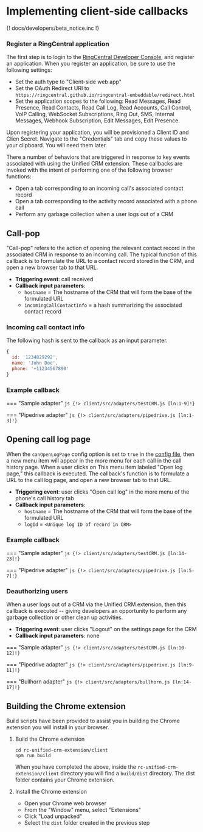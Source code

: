 # Implementing client-side callbacks

{! docs/developers/beta_notice.inc !}

### Register a RingCentral application

The first step is to login to the [RingCentral Developer Console](https://developers.ringcentral.com/), and register an application. When you register an application, be sure to use the following settings:

* Set the auth type to "Client-side web app"
* Set the OAuth Redirect URI to `https://ringcentral.github.io/ringcentral-embeddable/redirect.html` 
* Set the application scopes to the following: Read Messages, Read Presence, Read Contacts, Read Call Log, Read Accounts, Call Control, VoIP Calling, WebSocket Subscriptions, Ring Out, SMS, Internal Messages, Webhook Subscription, Edit Messages, Edit Presence.

Upon registering your application, you will be provisioned a Client ID and Clien Secret. Navigate to the "Credentials" tab and copy these values to your clipboard. You will need them later.

There a number of behaviors that are triggered in response to key events associated with using the Unified CRM extension. These callbacks are invoked with the intent of performing one of the following browser functions:

* Open a tab corresponding to an incoming call's associated contact record
* Open a tab corresponding to the activity record associated with a phone call
* Perform any garbage collection when a user logs out of a CRM

## Call-pop

"Call-pop" refers to the action of opening the relevant contact record in the associated CRM in response to an incoming call. The typical function of this callback is to formulate the URL to a contact record stored in the CRM, and open a new browser tab to that URL. 

* **Triggering event**: call received
* **Callback input parameters**: 
    * `hostname` = The hostname of the CRM that will form the base of the formulated URL 
    * `incomingCallContactInfo` = a hash summarizing the associated contact record

### Incoming call contact info

The following hash is sent to the callback as an input parameter.

```js
{
  id: '1234829292',
  name: 'John Doe',
  phone: '+11234567890'
}
```

### Example callback

=== "Sample adapter"
    ```js
    {!> client/src/adapters/testCRM.js [ln:1-9]!}
    ```

=== "Pipedrive adapter"
    ```js
    {!> client/src/adapters/pipedrive.js [ln:1-3]!}
    ```

## Opening call log page

When the `canOpenLogPage` config option is set to `true` in the [config file](config.md), then a new menu item will appear in the more menu for each call in the call history page. When a user clicks on This menu item labeled "Open log page," this callback is executed. The callback's function is to formulate a URL to the call log page, and open a new browser tab to that URL. 

* **Triggering event**: user clicks "Open call log" in the more menu of the phone's call history tab
* **Callback input parameters**: 
    * `hostname` = The hostname of the CRM that will form the base of the formulated URL 
    * `logId` = `<Unique log ID of record in CRM>`

### Example callback

=== "Sample adapter"
    ```js
    {!> client/src/adapters/testCRM.js [ln:14-23]!}
    ```

=== "Pipedrive adapter"
    ```js
    {!> client/src/adapters/pipedrive.js [ln:5-7]!}
    ```

### Deauthorizing users

When a user logs out of a CRM via the Unified CRM extension, then this callback is executed -- giving developers an opportunity to perform any garbage collection or other clean up activities. 

* **Triggering event**: user clicks "Logout" on the settings page for the CRM
* **Callback input parameters**: none

=== "Sample adapter"
    ```js
    {!> client/src/adapters/testCRM.js [ln:10-12]!}
    ```

=== "Pipedrive adapter"
    ```js
    {!> client/src/adapters/pipedrive.js [ln:9-11]!}
    ```

=== "Bullhorn adapter"
    ```js
    {!> client/src/adapters/bullhorn.js [ln:14-17]!}
    ```

## Building the Chrome extension

Build scripts have been provided to assist you in building the Chrome extension you will install in your browser. 

1. Build the Chrome extension

    ```
	cd rc-unified-crm-extension/client
	npm run build
	```

    When you have completed the above, inside the `rc-unified-crm-extension/client` directory you will find a `build/dist` directory. The dist folder contains your Chrome extension. 
	
2. Install the Chrome extension

    * Open your Chrome web browser
	* From the "Window" menu, select "Extensions"
	* Click "Load unpacked"
	* Select the `dist` folder created in the previous step